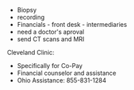 - Biopsy
- recording
- Financials - front desk - intermediaries
- need a doctor's aproval
- send CT scans and MRI

Cleveland Clinic:
- Specifically for Co-Pay
- Financial counselor and assistance
- Ohio Assistance: 855-831-1284